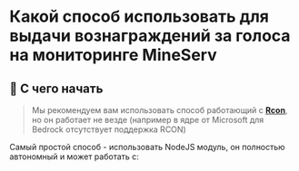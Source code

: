 # Какой способ использовать для выдачи вознаграждений за голоса на мониторинге MineServ

## 🔮 С чего начать

>Мы рекомендуем вам использовать способ работающий с [**Rcon**](/docs/RewardSystem/RCON-Method.md), но он работает не везде (например в ядре от Microsoft для Bedrock отсутствует поддержка RCON)

Самый простой способ - использовать NodeJS модуль, он полностью автономный и может работать с: 